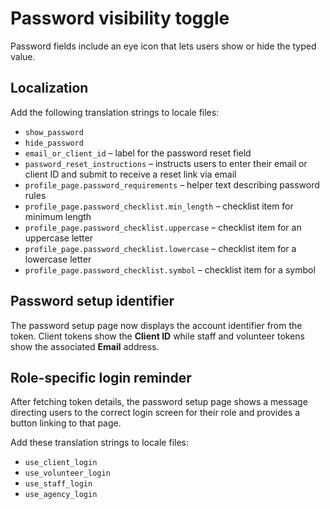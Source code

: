 # Password visibility toggle

Password fields include an eye icon that lets users show or hide the typed value.

## Localization

Add the following translation strings to locale files:

- `show_password`
- `hide_password`
- `email_or_client_id` – label for the password reset field
- `password_reset_instructions` – instructs users to enter their email or client ID and submit to receive a reset link via email
- `profile_page.password_requirements` – helper text describing password rules
- `profile_page.password_checklist.min_length` – checklist item for minimum length
- `profile_page.password_checklist.uppercase` – checklist item for an uppercase letter
- `profile_page.password_checklist.lowercase` – checklist item for a lowercase letter
- `profile_page.password_checklist.symbol` – checklist item for a symbol

## Password setup identifier

The password setup page now displays the account identifier from the token.
Client tokens show the **Client ID** while staff and volunteer tokens show the
associated **Email** address.

## Role-specific login reminder

After fetching token details, the password setup page shows a message directing
users to the correct login screen for their role and provides a button linking
to that page.

Add these translation strings to locale files:

- `use_client_login`
- `use_volunteer_login`
- `use_staff_login`
- `use_agency_login`
